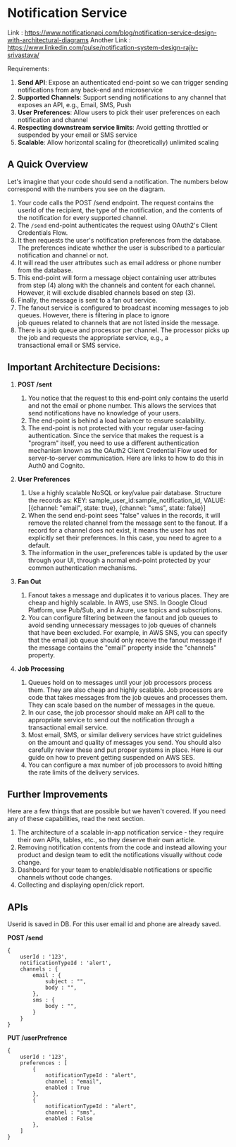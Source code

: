 # Notification Service

Link : https://www.notificationapi.com/blog/notification-service-design-with-architectural-diagrams
Another Link : https://www.linkedin.com/pulse/notification-system-design-rajiv-srivastava/

Requirements:
1. **Send API**: Expose an authenticated end-point so we can trigger sending notifications from any back-end and microservice
2. **Supported Channels**: Support sending notifications to any channel that exposes an API, e.g., Email, SMS, Push
3. **User Preferences**: Allow users to pick their user preferences on each notification and channel
4. **Respecting downstream service limits**: Avoid getting throttled or suspended by your email or SMS service
5. **Scalable**: Allow horizontal scaling for (theoretically) unlimited scaling

## A Quick Overview
Let's imagine that your code should send a notification. The numbers below correspond with the numbers you see on the diagram.
1. Your code calls the POST /send endpoint. The request contains the userId of the recipient, the type of the notification, and the contents of the notification for every supported channel.
2. The `/send` end-point authenticates the request using OAuth2's Client Credentials Flow.
3. It then requests the user's notification preferences from the database. The preferences indicate whether the user is subscribed to a particular notification and channel or not.
4. It will read the user attributes such as email address or phone number from the database.
5. This end-point will form a message object containing user attributes from step (4) along with the channels and content for each 
   channel. However, it will exclude disabled channels based on step (3). 
6. Finally, the message is sent to a fan out service.
7. The fanout service is configured to broadcast incoming messages to job queues. However, there is filtering in place to ignore   
   job queues related to channels that are not listed inside the message.
8. There is a job queue and processor per channel. The processor picks up the job and requests the appropriate service, e.g., a   
   transactional email or SMS service.

## Important Architecture Decisions:
1. **POST /sent**
    1. You notice that the request to this end-point only contains the userId and not the email or phone number. This allows the services that send notifications have no knowledge of your users.
    2. The end-point is behind a load balancer to ensure scalability.
    3. The end-point is not protected with your regular user-facing authentication. Since the service that makes the request is a "program" itself, you need to use a different authentication mechanism known as the OAuth2 Client Credential Flow used for server-to-server communication. Here are links to how to do this in Auth0 and Cognito.

2. **User Preferences**
    1. Use a highly scalable NoSQL or key/value pair database. Structure the records as: KEY: sample_user_id:sample_notification_id, VALUE: [{channel: "email", state: true}, {channel: "sms", state: false}]‍
    2. When the send end-point sees "false" values in the records, it will remove the related channel from the message sent to the fanout. If a record for a channel does not exist, it means the user has not explicitly set their preferences. In this case, you need to agree to a default.
    3. The information in the user_preferences table is updated by the user through your UI, through a normal end-point protected by your common authentication mechanisms.

3. **Fan Out**
    1. Fanout takes a message and duplicates it to various places. They are cheap and highly scalable. In AWS, use SNS. In Google Cloud Platform, use Pub/Sub, and in Azure, use topics and subscriptions.
    2. You can configure filtering between the fanout and job queues to avoid sending unnecessary messages to job queues of channels that have been excluded. For example, in AWS SNS, you can specify that the email job queue should only receive the fanout message if the message contains the "email" property inside the "channels" property.


4. **Job Processing**
    1. Queues hold on to messages until your job processors process them. They are also cheap and highly scalable. Job processors are code that takes messages from the job queues and processes them. They can scale based on the number of messages in the queue.
    2. In our case, the job processor should make an API call to the appropriate service to send out the notification through a transactional email service.
    3. Most email, SMS, or similar delivery services have strict guidelines on the amount and quality of messages you send. You should also carefully review these and put proper systems in place. Here is our guide on how to prevent getting suspended on AWS SES.
    4. You can configure a max number of job processors to avoid hitting the rate limits of the delivery services.

## Further Improvements
Here are a few things that are possible but we haven't covered. If you need any of these capabilities, read the next section.

1. The architecture of a scalable in-app notification service - they require their own APIs, tables, etc., so they deserve their own article.
2. Removing notification contents from the code and instead allowing your product and design team to edit the notifications visually without code change.
3. Dashboard for your team to enable/disable notifications or specific channels without code changes.
4. Collecting and displaying open/click report.

## APIs
Userid is saved in DB. For this user email id and phone are already saved.

**POST /send**

    {
        userId : '123',
        notificationTypeId : 'alert',
        channels : {
            email : {
                subject : "",
                body : "",
            },
            sms : {
                body : "",
            }
        }
    }


**PUT /userPrefrence**

    {
        userId : '123',
        preferences : [
            {
                notificationTypeId : "alert",
                channel : "email",
                enabled : True
            },
            {
                notificationTypeId : "alert",
                channel : "sms",
                enabled : False
            },
        ]
    }

